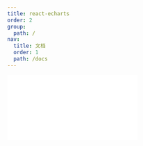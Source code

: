 ```yaml
---
title: react-echarts
order: 2
group:
  path: /
nav:
  title: 文档
  order: 1
  path: /docs
---
```


<embed src="../README.md"></embed>
